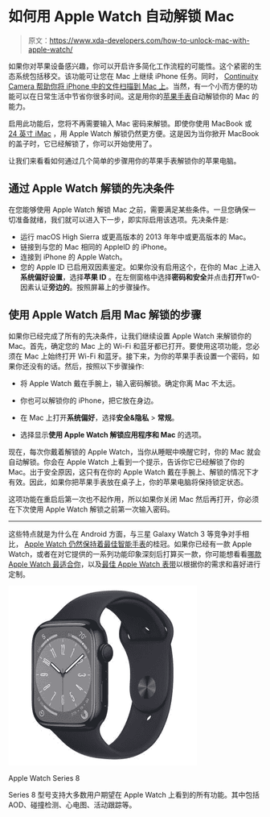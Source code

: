 # 如何用 Apple Watch 自动解锁 Mac

> 原文：<https://www.xda-developers.com/how-to-unlock-mac-with-apple-watch/>

如果你对苹果设备感兴趣，你可以开启许多简化工作流程的可能性。这个紧密的生态系统包括移交。该功能可让您在 Mac 上继续 iPhone 任务。同时， [Continuity Camera 帮助你将 iPhone 中的文件扫描到 Mac 上](https://www.xda-developers.com/continuity-camera/)。当然，有一个小而方便的功能可以在日常生活中节省你很多时间。这是用你的[苹果手表](https://pocketnow.com/best-apple-watch)自动解锁你的 Mac 的能力。

启用此功能后，您将不再需要输入 Mac 密码来解锁。即使你使用 MacBook 或 [24 英寸 iMac](https://www.amazon.com/Apple-24-inch-8%E2%80%91core-7%E2%80%91core-256GB/dp/B0932HVSYM/?tag=xda-4da7tr3-20&ascsubtag=UUxdaUeUpU31553&asc_refurl=https%3A%2F%2Fwww.xda-developers.com%2Fhow-to-unlock-mac-with-apple-watch%2F&asc_campaign=Evergreen) ，用 Apple Watch 解锁仍然更方便。这是因为当你掀开 MacBook 的盖子时，它已经解锁了，你可以开始使用了。

让我们来看看如何通过几个简单的步骤用你的苹果手表解锁你的苹果电脑。

## 通过 Apple Watch 解锁的先决条件

在您能够使用 Apple Watch 解锁 Mac 之前，需要满足某些条件。一旦您确保一切准备就绪，我们就可以进入下一步，即实际启用该选项。先决条件是:

*   运行 macOS High Sierra 或更高版本的 2013 年年中或更高版本的 Mac。
*   链接到与您的 Mac 相同的 AppleID 的 iPhone。
*   连接到 iPhone 的 Apple Watch。
*   您的 Apple ID 已启用双因素鉴定。如果你没有启用这个，在你的 Mac 上进入**系统偏好设置**，选择**苹果 ID** 。在左侧窗格中选择**密码和安全**并点击**打开**Tw0-因素认证**旁边的**。按照屏幕上的步骤操作。

## 使用 Apple Watch 启用 Mac 解锁的步骤

如果你已经完成了所有的先决条件，让我们继续设置 Apple Watch 来解锁你的 Mac。首先，确定您的 Mac 上的 Wi-Fi 和蓝牙都已打开。要使用这项功能，您必须在 Mac 上始终打开 Wi-Fi 和蓝牙。接下来，为你的苹果手表设置一个密码，如果你还没有的话。然后，按照以下步骤操作:

*   将 Apple Watch 戴在手腕上，输入密码解锁。确定你离 Mac 不太远。

*   你也可以解锁你的 iPhone，把它放在身边。
*   在 Mac 上打开**系统偏好**，选择**安全&隐私** > **常规**。

*   选择显示**使用 Apple Watch 解锁应用程序和 Mac** 的选项。

现在，每次你戴着解锁的 Apple Watch，当你从睡眠中唤醒它时，你的 Mac 就会自动解锁。你会在 Apple Watch 上看到一个提示，告诉你它已经解锁了你的 Mac。出于安全原因，这只有在你的 Apple Watch 戴在手腕上、解锁的情况下才有效。因此，如果你把苹果手表放在桌子上，你的苹果电脑将保持锁定状态。

这项功能在重启后第一次也不起作用，所以如果你关闭 Mac 然后再打开，你必须在下次使用 Apple Watch 解锁之前第一次输入密码。

* * *

这些特点就是为什么在 Android 方面，与三星 Galaxy Watch 3 等竞争对手相比， [Apple Watch 仍然保持着最佳智能手表](https://www.xda-developers.com/galaxy-watch-3-vs-apple-watch-6/)的桂冠。如果你已经有一款 Apple Watch，或者在对它提供的一系列功能印象深刻后打算买一款，你可能想看看[哪款 Apple Watch 最适合你](https://www.xda-developers.com/best-apple-watch/)，以及[最佳 Apple Watch 表带](https://pocketnow.com/best-apple-watch-bands)以根据你的需求和喜好进行定制。

 <picture>![This model supports all of the features most users expect to see on an Apple Watch. These include AOD, crash detection, ECG, activity tracking and more.](img/472f5b63189dd81545f0c9b18b51eac6.png)</picture> 

Apple Watch Series 8

Series 8 型号支持大多数用户期望在 Apple Watch 上看到的所有功能。其中包括 AOD、碰撞检测、心电图、活动跟踪等。